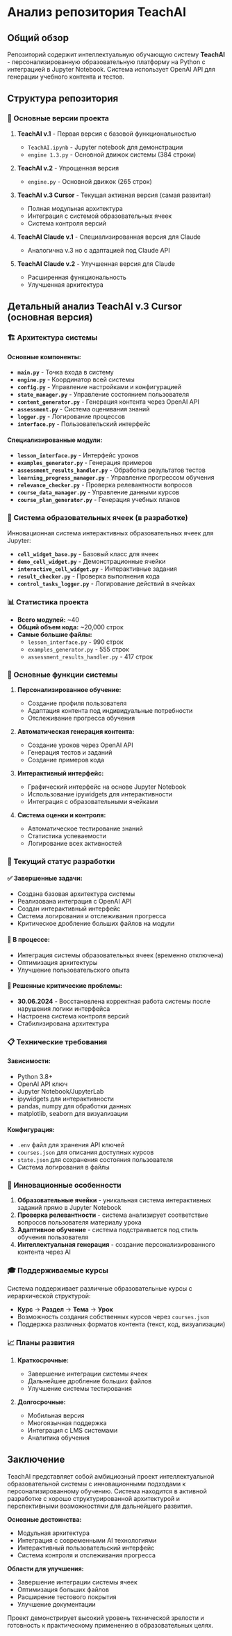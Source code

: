 # Анализ репозитория TeachAI

## Общий обзор

Репозиторий содержит интеллектуальную обучающую систему **TeachAI** - персонализированную образовательную платформу на Python с интеграцией в Jupyter Notebook. Система использует OpenAI API для генерации учебного контента и тестов.

## Структура репозитория

### 📁 Основные версии проекта

1. **TeachAI v.1** - Первая версия с базовой функциональностью
   - `TeachAI.ipynb` - Jupyter notebook для демонстрации
   - `engine 1.3.py` - Основной движок системы (384 строки)

2. **TeachAI v.2** - Упрощенная версия
   - `engine.py` - Основной движок (265 строк)

3. **TeachAI v.3 Cursor** - Текущая активная версия (самая развитая)
   - Полная модульная архитектура
   - Интеграция с системой образовательных ячеек
   - Система контроля версий

4. **TeachAI Claude v.1** - Специализированная версия для Claude
   - Аналогична v.3 но с адаптацией под Claude API

5. **TeachAI Claude v.2** - Улучшенная версия для Claude
   - Расширенная функциональность
   - Улучшенная архитектура

## Детальный анализ TeachAI v.3 Cursor (основная версия)

### 🏗️ Архитектура системы

#### Основные компоненты:
- **`main.py`** - Точка входа в систему
- **`engine.py`** - Координатор всей системы
- **`config.py`** - Управление настройками и конфигурацией
- **`state_manager.py`** - Управление состоянием пользователя
- **`content_generator.py`** - Генерация контента через OpenAI API
- **`assessment.py`** - Система оценивания знаний
- **`logger.py`** - Логирование процессов
- **`interface.py`** - Пользовательский интерфейс

#### Специализированные модули:
- **`lesson_interface.py`** - Интерфейс уроков
- **`examples_generator.py`** - Генерация примеров
- **`assessment_results_handler.py`** - Обработка результатов тестов
- **`learning_progress_manager.py`** - Управление прогрессом обучения
- **`relevance_checker.py`** - Проверка релевантности вопросов
- **`course_data_manager.py`** - Управление данными курсов
- **`course_plan_generator.py`** - Генерация учебных планов

### 🔧 Система образовательных ячеек (в разработке)

Инновационная система интерактивных образовательных ячеек для Jupyter:

- **`cell_widget_base.py`** - Базовый класс для ячеек
- **`demo_cell_widget.py`** - Демонстрационные ячейки
- **`interactive_cell_widget.py`** - Интерактивные задания
- **`result_checker.py`** - Проверка выполнения кода
- **`control_tasks_logger.py`** - Логирование действий в ячейках

### 📊 Статистика проекта

- **Всего модулей:** ~40
- **Общий объем кода:** ~20,000 строк
- **Самые большие файлы:**
  - `lesson_interface.py` - 990 строк
  - `examples_generator.py` - 555 строк
  - `assessment_results_handler.py` - 417 строк

### 🎯 Основные функции системы

1. **Персонализированное обучение:**
   - Создание профиля пользователя
   - Адаптация контента под индивидуальные потребности
   - Отслеживание прогресса обучения

2. **Автоматическая генерация контента:**
   - Создание уроков через OpenAI API
   - Генерация тестов и заданий
   - Создание примеров кода

3. **Интерактивный интерфейс:**
   - Графический интерфейс на основе Jupyter Notebook
   - Использование ipywidgets для интерактивности
   - Интеграция с образовательными ячейками

4. **Система оценки и контроля:**
   - Автоматическое тестирование знаний
   - Статистика успеваемости
   - Логирование всех активностей

### 🚧 Текущий статус разработки

#### ✅ Завершенные задачи:
- Создана базовая архитектура системы
- Реализована интеграция с OpenAI API
- Создан интерактивный интерфейс
- Система логирования и отслеживания прогресса
- Критическое дробление больших файлов на модули

#### 🔄 В процессе:
- Интеграция системы образовательных ячеек (временно отключена)
- Оптимизация архитектуры
- Улучшение пользовательского опыта

#### 🚨 Решенные критические проблемы:
- **30.06.2024** - Восстановлена корректная работа системы после нарушения логики интерфейса
- Настроена система контроля версий
- Стабилизирована архитектура

### 📋 Технические требования

#### Зависимости:
- Python 3.8+
- OpenAI API ключ
- Jupyter Notebook/JupyterLab
- ipywidgets для интерактивности
- pandas, numpy для обработки данных
- matplotlib, seaborn для визуализации

#### Конфигурация:
- `.env` файл для хранения API ключей
- `courses.json` для описания доступных курсов
- `state.json` для сохранения состояния пользователя
- Система логирования в файлы

### 🔬 Инновационные особенности

1. **Образовательные ячейки** - уникальная система интерактивных заданий прямо в Jupyter Notebook
2. **Проверка релевантности** - система анализирует соответствие вопросов пользователя материалу урока
3. **Адаптивное обучение** - система подстраивается под стиль обучения пользователя
4. **Интеллектуальная генерация** - создание персонализированного контента через AI

### 🎓 Поддерживаемые курсы

Система поддерживает различные образовательные курсы с иерархической структурой:
- **Курс** → **Раздел** → **Тема** → **Урок**
- Возможность создания собственных курсов через `courses.json`
- Поддержка различных форматов контента (текст, код, визуализации)

### 📈 Планы развития

1. **Краткосрочные:**
   - Завершение интеграции системы ячеек
   - Дальнейшее дробление больших файлов
   - Улучшение системы тестирования

2. **Долгосрочные:**
   - Мобильная версия
   - Многоязычная поддержка
   - Интеграция с LMS системами
   - Аналитика обучения

## Заключение

TeachAI представляет собой амбициозный проект интеллектуальной образовательной системы с инновационными подходами к персонализированному обучению. Система находится в активной разработке с хорошо структурированной архитектурой и перспективными возможностями для дальнейшего развития.

**Основные достоинства:**
- Модульная архитектура
- Интеграция с современными AI технологиями
- Интерактивный пользовательский интерфейс
- Система контроля и отслеживания прогресса

**Области для улучшения:**
- Завершение интеграции системы ячеек
- Оптимизация больших файлов
- Расширение тестового покрытия
- Улучшение документации

Проект демонстрирует высокий уровень технической зрелости и готовность к практическому применению в образовательных целях.